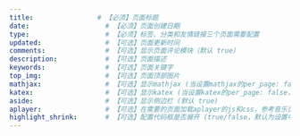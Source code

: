 ```yaml
---
title:                # 【必须】页面标题
date:                   # 【必须】页面创建日期
type:                   # 【必须】标签、分类和友情链接三个页面需要配置
updated:                # 【可选】页面更新时间
comments:               # 【可选】显示页面评论模块（默认 true）
description:            # 【可选】页面描述
keywords:               # 【可选】页面关键字
top_img:                # 【可选】页面顶部图片
mathjax:                # 【可选】显示mathjax (当设置mathjax的per_page: false，才需要配置，默认false)
katex:                  # 【可选】显示katex (当设置katex的per_page: false，才需要配置，默认false)
aside:                  # 【可选】显示侧边栏 (默认 true)
aplayer:                # 【可选】在需要的页面加载aplayer的js和css，参考音乐页面配置
highlight_shrink:       # 【可选】配置代码框是否展开 (true/false，默认为设置中的highlight_shrink的配置)
---
```

